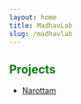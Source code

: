 ```yaml
---
layout: home
title: MadhavLab
slug: /madhavlab
---
```

## <span style="color: Green">Projects</span>

- [Narottam](https://vipular.github.io/narottam.github.io)
